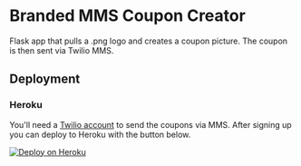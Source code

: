 # Branded MMS Coupon Creator
Flask app that pulls a .png logo and creates a coupon picture. The coupon is
then sent via Twilio MMS.

## Deployment

### Heroku
You'll need a [Twilio account](https://www.twilio.com/try-twilio) to send
the coupons via MMS. After signing up you can deploy to Heroku with the button
below.

<a href="https://heroku.com/deploy?template=https://github.com/makaimc/branded-mms-coupons/"><img src="https://www.herokucdn.com/deploy/button.png" alt="Deploy on Heroku"></a>
